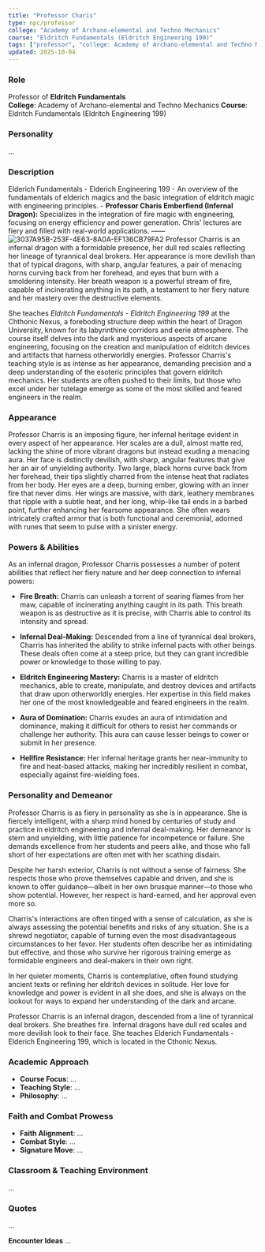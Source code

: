 ```yaml
---
title: "Professor Charis"
type: npc/professor
college: "Academy of Archano-elemental and Techno Mechanics"
course: "Eldritch Fundamentals (Eldritch Engineering 199)"
tags: ["professor", "college: Academy of Archano-elemental and Techno Mechanics", "course: Eldritch Fundamentals (Eldritch Engineering 199)"]
updated: 2025-10-04
---
```


### Role
Professor of **Eldritch Fundamentals**  
**College**: Academy of Archano-elemental and Techno Mechanics
**Course**: Eldritch Fundamentals (Eldritch Engineering 199)

### Personality
...

### Description
Elderich Fundamentals - Elderich Engineering 199
	- An overview of the fundamentals of elderich magics and the basic integration of eldritch magic with engineering principles.
	- **Professor Charis Emberfiend (Infernal Dragon):** Specializes in the integration of fire magic with engineering, focusing on energy efficiency and power generation. Chris’ lectures are fiery and filled with real-world applications.
——
![3037A95B-253F-4E63-8A0A-EF136CB79FA2](images/3037A95B-253F-4E63-8A0A-EF136CB79FA2.webp)
Professor Charris is an infernal dragon with a formidable presence, her dull red scales reflecting her lineage of tyrannical deal brokers. Her appearance is more devilish than that of typical dragons, with sharp, angular features, a pair of menacing horns curving back from her forehead, and eyes that burn with a smoldering intensity. Her breath weapon is a powerful stream of fire, capable of incinerating anything in its path, a testament to her fiery nature and her mastery over the destructive elements.

She teaches *Eldritch Fundamentals - Eldritch Engineering 199* at the Chthonic Nexus, a foreboding structure deep within the heart of Dragon University, known for its labyrinthine corridors and eerie atmosphere. The course itself delves into the dark and mysterious aspects of arcane engineering, focusing on the creation and manipulation of eldritch devices and artifacts that harness otherworldly energies. Professor Charris's teaching style is as intense as her appearance, demanding precision and a deep understanding of the esoteric principles that govern eldritch mechanics. Her students are often pushed to their limits, but those who excel under her tutelage emerge as some of the most skilled and feared engineers in the realm.

### Appearance
Professor Charris is an imposing figure, her infernal heritage evident in every aspect of her appearance. Her scales are a dull, almost matte red, lacking the shine of more vibrant dragons but instead exuding a menacing aura. Her face is distinctly devilish, with sharp, angular features that give her an air of unyielding authority. Two large, black horns curve back from her forehead, their tips slightly charred from the intense heat that radiates from her body. Her eyes are a deep, burning ember, glowing with an inner fire that never dims. Her wings are massive, with dark, leathery membranes that ripple with a subtle heat, and her long, whip-like tail ends in a barbed point, further enhancing her fearsome appearance. She often wears intricately crafted armor that is both functional and ceremonial, adorned with runes that seem to pulse with a sinister energy.

### Powers & Abilities
As an infernal dragon, Professor Charris possesses a number of potent abilities that reflect her fiery nature and her deep connection to infernal powers:

- **Fire Breath:** Charris can unleash a torrent of searing flames from her maw, capable of incinerating anything caught in its path. This breath weapon is as destructive as it is precise, with Charris able to control its intensity and spread.

- **Infernal Deal-Making:** Descended from a line of tyrannical deal brokers, Charris has inherited the ability to strike infernal pacts with other beings. These deals often come at a steep price, but they can grant incredible power or knowledge to those willing to pay.

- **Eldritch Engineering Mastery:** Charris is a master of eldritch mechanics, able to create, manipulate, and destroy devices and artifacts that draw upon otherworldly energies. Her expertise in this field makes her one of the most knowledgeable and feared engineers in the realm.

- **Aura of Domination:** Charris exudes an aura of intimidation and dominance, making it difficult for others to resist her commands or challenge her authority. This aura can cause lesser beings to cower or submit in her presence.

- **Hellfire Resistance:** Her infernal heritage grants her near-immunity to fire and heat-based attacks, making her incredibly resilient in combat, especially against fire-wielding foes.

### Personality and Demeanor
Professor Charris is as fiery in personality as she is in appearance. She is fiercely intelligent, with a sharp mind honed by centuries of study and practice in eldritch engineering and infernal deal-making. Her demeanor is stern and unyielding, with little patience for incompetence or failure. She demands excellence from her students and peers alike, and those who fall short of her expectations are often met with her scathing disdain.

Despite her harsh exterior, Charris is not without a sense of fairness. She respects those who prove themselves capable and driven, and she is known to offer guidance—albeit in her own brusque manner—to those who show potential. However, her respect is hard-earned, and her approval even more so.

Charris's interactions are often tinged with a sense of calculation, as she is always assessing the potential benefits and risks of any situation. She is a shrewd negotiator, capable of turning even the most disadvantageous circumstances to her favor. Her students often describe her as intimidating but effective, and those who survive her rigorous training emerge as formidable engineers and deal-makers in their own right.

In her quieter moments, Charris is contemplative, often found studying ancient texts or refining her eldritch devices in solitude. Her love for knowledge and power is evident in all she does, and she is always on the lookout for ways to expand her understanding of the dark and arcane.

Professor Charris is an infernal dragon, descended from a line of tyrannical deal brokers. She breathes fire. Infernal dragons have dull red scales and more devilish look to their face. She teaches Elderich Fundamentals - Elderich Engineering 199, which is located in the Cthonic Nexus.

### Academic Approach
- **Course Focus**: ...
- **Teaching Style**: ...
- **Philosophy**: ...

### Faith and Combat Prowess
- **Faith Alignment**: ...
- **Combat Style**: ...
- **Signature Move**: ...

### Classroom & Teaching Environment
...

### Quotes
...

**Encounter Ideas**
...
